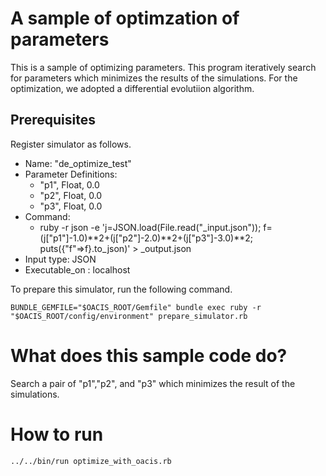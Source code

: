 # A sample of optimzation of parameters

This is a sample of optimizing parameters.
This program iteratively search for parameters which minimizes the results of the simulations.
For the optimization, we adopted a differential evolutiion algorithm.

## Prerequisites

Register simulator as follows.

- Name: "de_optimize_test"
- Parameter Definitions:
    - "p1", Float, 0.0
    - "p2", Float, 0.0
    - "p3", Float, 0.0
- Command:
    - ruby -r json -e 'j=JSON.load(File.read("_input.json")); f=(j["p1"]-1.0)**2+(j["p2"]-2.0)**2+(j["p3"]-3.0)**2; puts({"f"=>f}.to_json)' > _output.json
- Input type: JSON
- Executable_on : localhost

To prepare this simulator, run the following command.

```
BUNDLE_GEMFILE="$OACIS_ROOT/Gemfile" bundle exec ruby -r "$OACIS_ROOT/config/environment" prepare_simulator.rb
```

# What does this sample code do?

Search a pair of "p1","p2", and "p3" which minimizes the result of the simulations.

# How to run

```sh
../../bin/run optimize_with_oacis.rb
```

